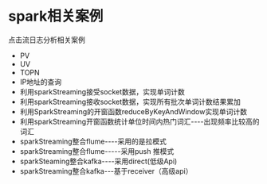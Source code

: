 # spark相关案例

点击流日志分析相关案例

* PV
* UV
* TOPN
* IP地址的查询
* 利用sparkStreaming接受socket数据，实现单词计数
* 利用sparkStreaming接收socket数据，实现所有批次单词计数结果累加
* 利用SparkStreaming的开窗函数reduceByKeyAndWindow实现单词计数
* 利用sparkStreaming开窗函数统计单位时间内热门词汇----出现频率比较高的词汇
* sparkStreaming整合flume----采用的是拉模式
* sparkStreaming整合flume-----采用push 推模式
* sparkSteaming整合kafka----采用direct(低级Api)
* sparkStreaming整合kafka---基于receiver（高级api）

